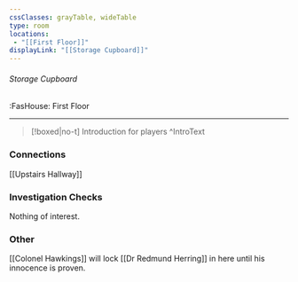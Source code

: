 ```yaml
---
cssClasses: grayTable, wideTable
type: room
locations:
 - "[[First Floor]]"
displayLink: "[[Storage Cupboard]]"
---
```

###### Storage Cupboard
<span class="sub2">:FasHouse: First Floor</span>

---

> [!boxed|no-t]
> Introduction for players
>^IntroText
	
### Connections
[[Upstairs Hallway]]

### Investigation Checks
Nothing of interest.

### Other
[[Colonel Hawkings]] will lock [[Dr Redmund Herring]] in here until his innocence is proven.

